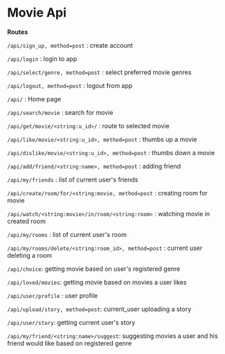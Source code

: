 # Movie Api

**Routes**

`/api/sign_up, method=post` : create account

`/api/login` : login to app

`/api/select/genre, method=post` : select preferred movie genres

`/api/logout, method=post` : logout from app

`/api/` : Home page

`/api/search/movie` : search for movie

`/api/get/movie/<string:u_id>/` : route to selected movie

`/api/like/movie/<string:u_id>, method=post` : thumbs up a movie

`/api/dislike/movie/<string:u_id>, method=post` : thumbs down a movie


`/api/add/friend/<string:name>, method=post` : adding friend

`/api/my/friends` : list of current user's friends

`/api/create/room/for/<string:movie, method=post` : creating room for movie

`/api/watch/<string:movie>/in/room/<string:room>` : watching movie in created room

`/api/my/rooms` : list of current user's room

`/api/my/rooms/delete/<string:room_id>, method=post` : current user deleting a room

`/api/choice`: getting movie based on user's registered genre

`/api/loved/movies`: getting movie based on movies a user likes

`/api/user/profile` : user profile

`/api/upload/story, method=post`: current_user uploading a story

`/api/user/story`: getting current user's story

`/api/my/friend/<string:name>/suggest`: suggesting movies a user and his friend would like based on registered genre